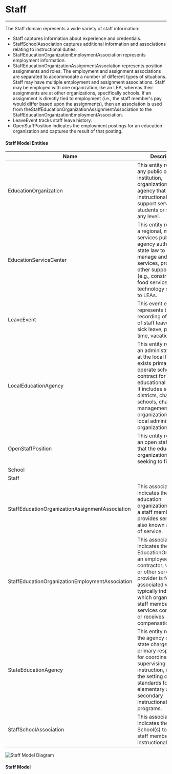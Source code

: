 # Staff
---
The Staff domain represents a wide variety of staff information:
* Staff captures information about experience and credentials.
* StaffSchoolAssociation captures additional information and associations relating to instructional duties.
* StaffEducationOrganizationEmploymentAssociation represents employment information.
* StaffEducationOrganizationAssignmentAssociation represents position assignments and roles. The employment and assignment associations are separated to accommodate a number of different types of situations. Staff may have multiple employment and assignment associations. Staff may be employed with one organization,like an LEA, whereas their assignments are at other organizations, specifically schools. If an assignment is directly tied to employment (i.e., the staff member's pay would differ based upon the assignments), then an association is used from theStaffEducationOrganizationAssignmentAssociation to the StaffEducationOrganizationEmploymentAssociation.
* LeaveEvent tracks staff leave history.
* OpenStaffPosition indicates the employment postings for an education organization and captures the result of that posting.



#### Staff Model Entities

| Name        | Description  |
|-----------------|------------------|
| EducationOrganization | This entity represents any public or private institution, organization, or agency that provides instructional or support services to students or staff at any level. |
| EducationServiceCenter | This entity represents a regional, multi-services public agency authorized by state law to develop, manage and provide services, programs, or other support options (e.g., construction, food services, and technology services) to LEAs. |
| LeaveEvent | This event entity represents the recording of the dates of staff leave (e.g., sick leave, personal time, vacation). |
| LocalEducationAgency | This entity represents an administrative unit at the local level which exists primarily to operate schools or to contract for educational services. It includes school districts, charter schools, charter management organizations, or other local administrative organizations. |
| OpenStaffPosition | This entity represents an open staff position that the education organization is seeking to fill. |
| School |  |
| Staff |  |
| StaffEducationOrganizationAssignmentAssociation | This association indicates the education organization to which a staff member provides services; also known as school of service. |
| StaffEducationOrganizationEmploymentAssociation | This association indicates the EducationOrganization an employee, contractor, volunteer, or other service provider is formally associated with typically indicated by which organization the staff member has a services contract with or receives compensation from. |
| StateEducationAgency | This entity represents the agency of the state charged with the primary responsibility for coordinating and supervising public instruction, including the setting of standards for elementary and secondary instructional programs. |
| StaffSchoolAssociation | This association indicates the School(s) to which a staff member provides instructional services. |


![Staff Model Diagram](/path/to/domain-model.png)
#### Staff Model  

